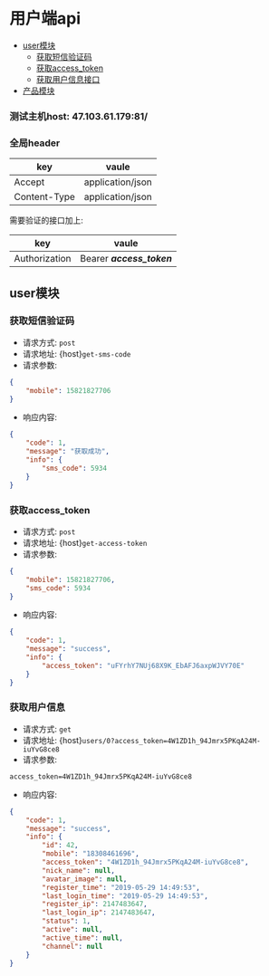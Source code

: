 # 用户端api

- [user模块](./Api.md#user模块)  
    - [获取短信验证码](./Api.md#获取短信验证码)  
    - [获取access_token](./Api.md#获取access_token)
    - [获取用户信息接口](./Api.md#获取用户信息接口)
- [产品模块]()


### 测试主机host: 47.103.61.179:81/  

### 全局header  

key |  vaule
----- | --------
Accept | application/json
Content-Type | application/json

需要验证的接口加上:  
  
key |  vaule
----- | --------
Authorization | Bearer ***access_token***  


## user模块

### 获取短信验证码
- 请求方式: `post`
- 请求地址: {host}`get-sms-code`
- 请求参数: 
```json
{
    "mobile": 15821827706
}
```  
- 响应内容: 
```json
{
    "code": 1,
    "message": "获取成功",
    "info": {
        "sms_code": 5934
    }
}

```

### 获取access_token
- 请求方式: `post`
- 请求地址: {host}`get-access-token`
- 请求参数: 
```json
{
    "mobile": 15821827706, 
    "sms_code": 5934
}
```  
- 响应内容: 
```json
{
    "code": 1,
    "message": "success",
    "info": {
        "access_token": "uFYrhY7NUj68X9K_EbAFJ6axpWJVY70E"
    }
}

```

### 获取用户信息
- 请求方式: `get`
- 请求地址: {host}`users/0?access_token=4W1ZD1h_94Jmrx5PKqA24M-iuYvG8ce8`
- 请求参数: 
```
access_token=4W1ZD1h_94Jmrx5PKqA24M-iuYvG8ce8
```  
- 响应内容: 
```json
{
    "code": 1,
    "message": "success",
    "info": {
        "id": 42,
        "mobile": "18308461696",
        "access_token": "4W1ZD1h_94Jmrx5PKqA24M-iuYvG8ce8",
        "nick_name": null,
        "avatar_image": null,
        "register_time": "2019-05-29 14:49:53",
        "last_login_time": "2019-05-29 14:49:53",
        "register_ip": 2147483647,
        "last_login_ip": 2147483647,
        "status": 1,
        "active": null,
        "active_time": null,
        "channel": null
    }
}

```
